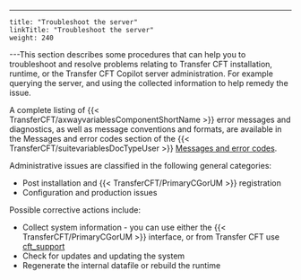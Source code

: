 ---
    title: "Troubleshoot the server"
    linkTitle: "Troubleshoot the server"
    weight: 240
---This section describes some procedures that can help you to troubleshoot and resolve problems relating to Transfer CFT installation, runtime, or the Transfer CFT Copilot server administration. For example querying the server, and using the collected information to help remedy the issue.

A complete listing of {{< TransferCFT/axwayvariablesComponentShortName  >}} error messages and diagnostics, as well as message conventions and formats, are available in the Messages and error codes section of the {{< TransferCFT/suitevariablesDocTypeUser  >}} [](../messages_and_error_codes_start_here) [Messages and error codes](../messages_and_error_codes_start_here).

Administrative issues are classified in the following general categories:

- Post installation and {{< TransferCFT/PrimaryCGorUM >}} registration
- Configuration and production issues

Possible corrective actions include:

- Collect system information - you can use either the {{< TransferCFT/PrimaryCGorUM >}} interface, or from Transfer CFT use [cft_support](../../cft_intro_install/unix_install_start_here/troubleshoot_registration/support_tools)
- Check for updates and updating the system
- Regenerate the internal datafile or rebuild the runtime
